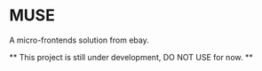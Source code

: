 # MUSE

A micro-frontends solution from ebay.

** This project is still under development, DO NOT USE for now. **